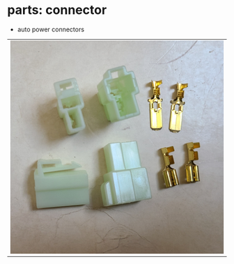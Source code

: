 # parts: connector

- auto power connectors

|   |
| --- |
| ![image](https://github.com/kamangir/assets2/raw/main/bluer-sbc/parts/connector.jpg?raw=true) |
